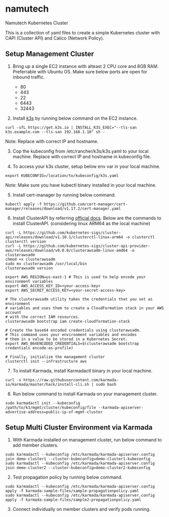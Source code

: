# namutech
Namutech Kubernetes Cluster

This is a collection of yaml files to create a simple Kubernetes cluster with CAPI (Cluster API) and Calico (Network Policy).

## Setup Management Cluster

1. Bring up a single EC2 instance with alteast 2 CPU core and 8GB RAM. Preferrable with Ubuntu OS. Make sure below ports are open for inbound traffic.

    - 80
    - 443
    - 22
    - 6443
    - 32443

2. Install [k3s](https://rancher.com/docs/k3s/latest/en/installation/) by running below command on the EC2 instance.

```
curl -sfL https://get.k3s.io | INSTALL_K3S_EXEC="--tls-san k3s.example.com --tls-san 192.168.1.10" sh -
```
Note: Replace with correct IP and hostname.

3. Cop the kubeconfig from /etc/rancher/k3s/k3s.yaml to your local machine. Replace with correct IP and hostname in kubeconfig file.

4. To access your k3s cluster, setup below env var in your local machine.

```
export KUBECONFIG=/location/to/kubeconfig/k3s.yaml
```
Note: Make sure you have kubectl binary installed in your local machine.

5. Install cert-manager by running below command.

```
kubectl apply -f https://github.com/cert-manager/cert-manager/releases/download/v1.17.2/cert-manager.yaml
```
6. Install ClusterAPI by referring [official docs](https://cluster-api-aws.sigs.k8s.io/getting-started). Below are the commands to install ClusterAPI. (considering linux ARM64 as the local machine)

``` 
curl -L https://github.com/kubernetes-sigs/cluster-api/releases/download/v1.10.1/clusterctl-linux-arm64 -o clusterctl
clusterctl version
curl -L https://github.com/kubernetes-sigs/cluster-api-provider-aws/releases/download/v0.0.0/clusterawsadm-linux-amd64 -o clusterawsadm
chmod +x clusterawsadm
sudo mv clusterawsadm /usr/local/bin
clusterawsadm version

export AWS_REGION=us-east-1 # This is used to help encode your environment variables
export AWS_ACCESS_KEY_ID=<your-access-key>
export AWS_SECRET_ACCESS_KEY=<your-secret-access-key>

# The clusterawsadm utility takes the credentials that you set as environment
# variables and uses them to create a CloudFormation stack in your AWS account
# with the correct IAM resources.
clusterawsadm bootstrap iam create-cloudformation-stack

# Create the base64 encoded credentials using clusterawsadm.
# This command uses your environment variables and encodes
# them in a value to be stored in a Kubernetes Secret.
export AWS_B64ENCODED_CREDENTIALS=$(clusterawsadm bootstrap credentials encode-as-profile)

# Finally, initialize the management cluster
clusterctl init --infrastructure aws
```

7. To install Karmada, install Karmadactl binary in your local machine.

```
curl -s https://raw.githubusercontent.com/karmada-io/karmada/master/hack/install-cli.sh | sudo bash
```

8. Run below command to install Karmada on your management cluster.

```
sudo karmadactl init --kubeconfig /path/to/k3/mgmt/cluster/kubeconfig/file --karmada-apiserver-advertise-address=public-ip-of-mgmt-cluster
```

## Setup Multi Cluster Environment via Karmada

1. With Karmada installed on management cluster, run below command to add member clusters.

```
sudo karmadactl --kubeconfig /etc/karmada/karmada-apiserver.config join demo-cluster1 --cluster-kubeconfig=demo-cluster1-kubeconfig
sudo karmadactl --kubeconfig /etc/karmada/karmada-apiserver.config join demo-cluster2 --cluster-kubeconfig=demo-cluster2-kubeconfig
```

2. Test propagation policy by running below command.

```
sudo karmadactl --kubeconfig /etc/karmada/karmada-apiserver.config apply -f karmada-sample-files/sample-propagationpolicy.yaml
sudo karmadactl --kubeconfig /etc/karmada/karmada-apiserver.config apply -f karmada-sample-files/sample2-propagationpolicy.yaml
```
3. Connect individually on member clusters and verify pods running.
